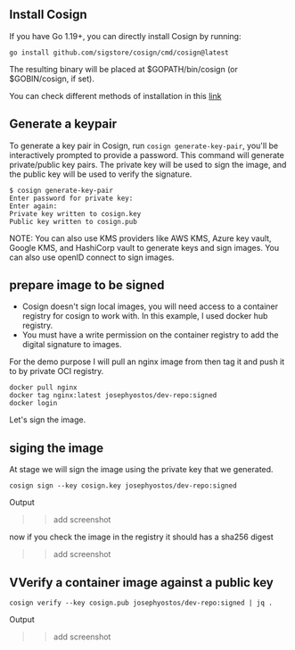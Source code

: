 

## Install Cosign 

If you have Go 1.19+, you can directly install Cosign by running:

```
go install github.com/sigstore/cosign/cmd/cosign@latest
```
The resulting binary will be placed at $GOPATH/bin/cosign (or $GOBIN/cosign, if set).

You can check different methods of installation in this [link](https://docs.sigstore.dev/cosign/installation/) 

## Generate a keypair

To generate a key pair in Cosign, run `cosign generate-key-pair`, you'll be interactively prompted to provide a password.
This command will generate private/public key pairs. The private key will be used to sign the image, and the public key will be used to verify the signature.

```
$ cosign generate-key-pair
Enter password for private key:
Enter again:
Private key written to cosign.key
Public key written to cosign.pub
```
NOTE: You can also use KMS providers like AWS KMS, Azure key vault, Google KMS, and HashiCorp vault to generate keys and sign images. You can also use openID connect to sign images.

## prepare image to be signed 

- Cosign doesn't sign local images, you will need access to a container registry for cosign to work with. In this example, I used docker hub registry.
- You must have a write permission on the container registry to add the digital signature to images.

For the demo purpose I will pull an nginx image from then tag it and push it to by private OCI registry.

```
docker pull nginx
docker tag nginx:latest josephyostos/dev-repo:signed 
docker login 
```

Let's sign the image. 

## siging the image 

At stage we will sign the image using the private key that we generated.

```
cosign sign --key cosign.key josephyostos/dev-repo:signed
```

Output 

>> add screenshot

now if you check the image in the registry it should has a sha256 digest 

>> add screenshot

## VVerify a container image against a public key

```
cosign verify --key cosign.pub josephyostos/dev-repo:signed | jq .
```

Output 

>> add screenshot

